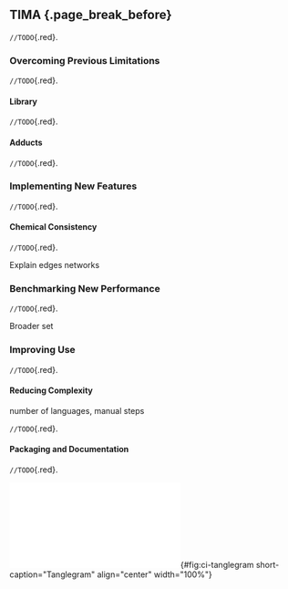 ## TIMA {.page_break_before}

`//TODO`{.red}.

### Overcoming Previous Limitations

`//TODO`{.red}.

#### Library

`//TODO`{.red}.

#### Adducts

`//TODO`{.red}.

### Implementing New Features

`//TODO`{.red}.

#### Chemical Consistency

`//TODO`{.red}.

Explain edges networks

### Benchmarking New Performance

`//TODO`{.red}.

Broader set

### Improving Use

`//TODO`{.red}.

#### Reducing Complexity

number of languages, manual steps

`//TODO`{.red}.

#### Packaging and Documentation

`//TODO`{.red}.


![**Tanglegram.** TODO](images/tanglegram_lotus_top50.pdf "ci-tanglegram"){#fig:ci-tanglegram short-caption="Tanglegram" align="center" width="100%"}
